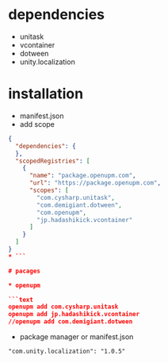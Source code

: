 # dependencies

* unitask
* vcontainer
* dotween
* unity.localization

# installation

* manifest.json
* add scope

```json
{
  "dependencies": {
  },
  "scopedRegistries": [
    {
      "name": "package.openupm.com",
      "url": "https://package.openupm.com",
      "scopes": [
        "com.cysharp.unitask",
        "com.demigiant.dotween",
        "com.openupm",
        "jp.hadashikick.vcontainer"
      ]
    }
  ]
}
* ```

# pacages

* openupm

```text
openupm add com.cysharp.unitask
openupm add jp.hadashikick.vcontainer
//openupm add com.demigiant.dotween
```

* package manager or manifest.json

```text
"com.unity.localization": "1.0.5"
```

